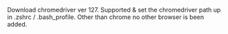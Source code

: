 Download chromedriver ver 127. Supported & set the chromedriver path up in .zshrc / .bash_profile.
Other than chrome no other browser is been added.
